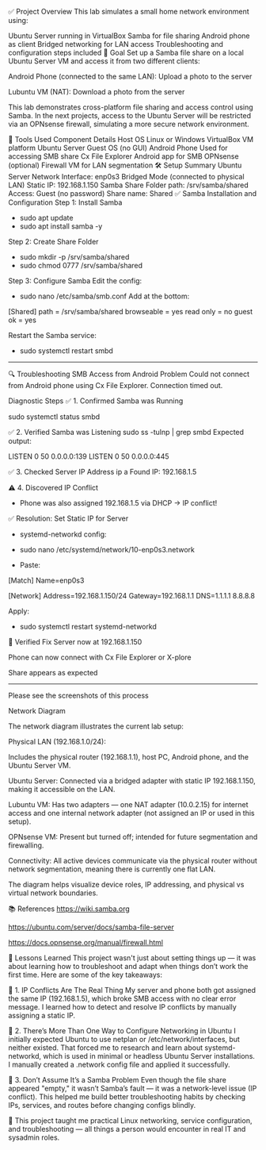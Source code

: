 ✅ Project Overview
This lab simulates a small home network environment using:

Ubuntu Server running in VirtualBox
Samba for file sharing
Android phone as client
Bridged networking for LAN access
Troubleshooting and configuration steps included
📂 Goal
Set up a Samba file share on a local Ubuntu Server VM and access it from two different clients:

Android Phone (connected to the same LAN):
Upload a photo to the server

Lubuntu VM (NAT):
Download a photo from the server

This lab demonstrates cross-platform file sharing and access control using Samba.
In the next projects, access to the Ubuntu Server will be restricted via an OPNsense firewall, simulating a more secure network environment.

🔧 Tools Used
Component	Details
Host OS	Linux or Windows
VirtualBox	VM platform
Ubuntu Server	Guest OS (no GUI)
Android Phone	Used for accessing SMB share
Cx File Explorer	Android app for SMB
OPNsense (optional)	Firewall VM for LAN segmentation
🛠️ Setup Summary
Ubuntu Server Network
Interface: enp0s3
Bridged Mode (connected to physical LAN)
Static IP: 192.168.1.150
Samba Share
Folder path: /srv/samba/shared
Access: Guest (no password)
Share name: Shared
✅ Samba Installation and Configuration
Step 1: Install Samba

- sudo apt update
- sudo apt install samba -y


Step 2: Create Share Folder

- sudo mkdir -p /srv/samba/shared
- sudo chmod 0777 /srv/samba/shared


Step 3: Configure Samba
Edit the config:

- sudo nano /etc/samba/smb.conf
Add at the bottom:

[Shared]
  path = /srv/samba/shared
  browseable = yes
  read only = no
  guest ok = yes

Restart the Samba service:
- sudo systemctl restart smbd

---
🔍 Troubleshooting SMB Access from Android Problem
Could not connect from Android phone using Cx File Explorer. Connection timed out.


Diagnostic Steps
✅ 1. Confirmed Samba was Running

sudo systemctl status smbd


✅ 2. Verified Samba was Listening
sudo ss -tulnp | grep smbd
Expected output:

LISTEN 0 50 0.0.0.0:139
LISTEN 0 50 0.0.0.0:445


✅ 3. Checked Server IP Address
ip a
Found IP: 192.168.1.5



⚠️ 4. Discovered IP Conflict

- Phone was also assigned 192.168.1.5 via DHCP → IP conflict!

✅ Resolution: Set Static IP for Server
- systemd-networkd config:

- sudo nano /etc/systemd/network/10-enp0s3.network

- Paste:

[Match]
Name=enp0s3

[Network]
Address=192.168.1.150/24
Gateway=192.168.1.1
DNS=1.1.1.1 8.8.8.8

Apply:

- sudo systemctl restart systemd-networkd


🔁 Verified Fix
Server now at 192.168.1.150

Phone can now connect with Cx File Explorer or X-plore

Share appears as expected

---

Please see the screenshots of this process

Network Diagram

The network diagram illustrates the current lab setup:

Physical LAN (192.168.1.0/24):

Includes the physical router (192.168.1.1), host PC, Android phone, and the Ubuntu Server VM.

Ubuntu Server: Connected via a bridged adapter with static IP 192.168.1.150, making it accessible on the LAN.

Lubuntu VM: Has two adapters — one NAT adapter (10.0.2.15) for internet access and one internal network adapter (not assigned an IP or used in this setup).

OPNsense VM: Present but turned off; intended for future segmentation and firewalling.

Connectivity: All active devices communicate via the physical router without network segmentation, meaning there is currently one flat LAN.

The diagram helps visualize device roles, IP addressing, and physical vs virtual network boundaries.

📚 References https://wiki.samba.org

https://ubuntu.com/server/docs/samba-file-server

https://docs.opnsense.org/manual/firewall.html

📘 Lessons Learned
This project wasn't just about setting things up — it was about learning how to troubleshoot and adapt when things don’t work the first time. Here are some of the key takeaways:

🧠 1. IP Conflicts Are The Real Thing
My server and phone both got assigned the same IP (192.168.1.5), which broke SMB access with no clear error message. I learned how to detect and resolve IP conflicts by manually assigning a static IP.

🧠 2. There’s More Than One Way to Configure Networking in Ubuntu
I initially expected Ubuntu to use netplan or /etc/network/interfaces, but neither existed. That forced me to research and learn about systemd-networkd, which is used in minimal or headless Ubuntu Server installations. I manually created a .network config file and applied it successfully.

🧠 3. Don’t Assume It’s a Samba Problem
Even though the file share appeared "empty," it wasn’t Samba’s fault — it was a network-level issue (IP conflict). This helped me build better troubleshooting habits by checking IPs, services, and routes before changing configs blindly.

🚀 This project taught me practical Linux networking, service configuration, and troubleshooting — all things a person would encounter in real IT and sysadmin roles.
